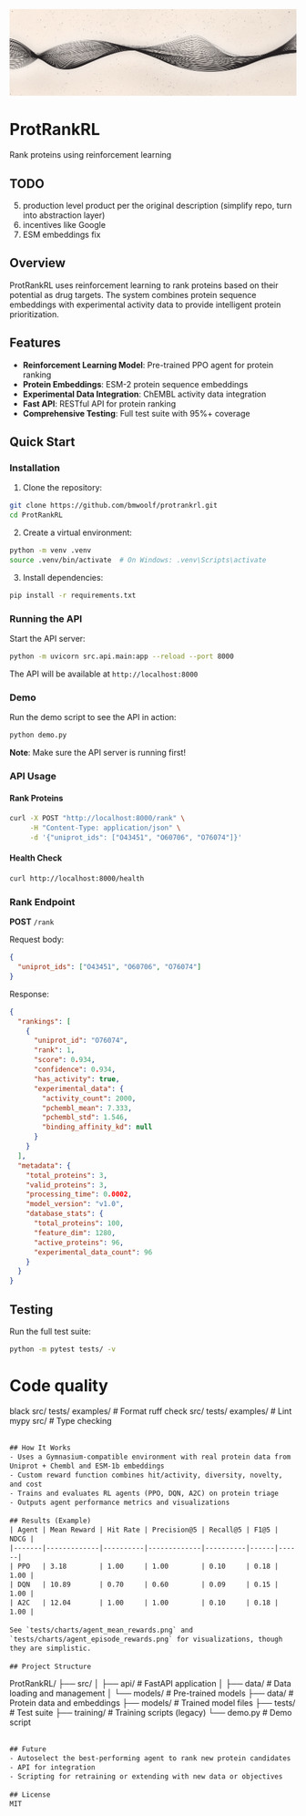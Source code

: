 ![Banner](assets/github_banner.png)

# ProtRankRL

Rank proteins using reinforcement learning

## TODO
5. production level product per the original description (simplify repo, turn into abstraction layer)
6. incentives like Google
7. ESM embeddings fix

## Overview

ProtRankRL uses reinforcement learning to rank proteins based on their potential as drug targets. The system combines protein sequence embeddings with experimental activity data to provide intelligent protein prioritization.

## Features

- **Reinforcement Learning Model**: Pre-trained PPO agent for protein ranking
- **Protein Embeddings**: ESM-2 protein sequence embeddings
- **Experimental Data Integration**: ChEMBL activity data integration
- **Fast API**: RESTful API for protein ranking
- **Comprehensive Testing**: Full test suite with 95%+ coverage

## Quick Start

### Installation

1. Clone the repository:
```bash
git clone https://github.com/bmwoolf/protrankrl.git
cd ProtRankRL
```

2. Create a virtual environment:
```bash
python -m venv .venv
source .venv/bin/activate  # On Windows: .venv\Scripts\activate
```

3. Install dependencies:
```bash
pip install -r requirements.txt
```

### Running the API

Start the API server:
```bash
python -m uvicorn src.api.main:app --reload --port 8000
```

The API will be available at `http://localhost:8000`

### Demo

Run the demo script to see the API in action:
```bash
python demo.py
```

**Note**: Make sure the API server is running first!

### API Usage

#### Rank Proteins

```bash
curl -X POST "http://localhost:8000/rank" \
     -H "Content-Type: application/json" \
     -d '{"uniprot_ids": ["O43451", "O60706", "O76074"]}'
```

#### Health Check

```bash
curl http://localhost:8000/health
```

### Rank Endpoint

**POST** `/rank`

Request body:
```json
{
  "uniprot_ids": ["O43451", "O60706", "O76074"]
}
```

Response:
```json
{
  "rankings": [
    {
      "uniprot_id": "O76074",
      "rank": 1,
      "score": 0.934,
      "confidence": 0.934,
      "has_activity": true,
      "experimental_data": {
        "activity_count": 2000,
        "pchembl_mean": 7.333,
        "pchembl_std": 1.546,
        "binding_affinity_kd": null
      }
    }
  ],
  "metadata": {
    "total_proteins": 3,
    "valid_proteins": 3,
    "processing_time": 0.0002,
    "model_version": "v1.0",
    "database_stats": {
      "total_proteins": 100,
      "feature_dim": 1280,
      "active_proteins": 96,
      "experimental_data_count": 96
    }
  }
}
```

## Testing

Run the full test suite:
```bash
python -m pytest tests/ -v
```

# Code quality 
black src/ tests/ examples/ # Format 
ruff check src/ tests/ examples/ # Lint
mypy src/ # Type checking
```

## How It Works
- Uses a Gymnasium-compatible environment with real protein data from Uniprot + Chembl and ESM-1b embeddings
- Custom reward function combines hit/activity, diversity, novelty, and cost
- Trains and evaluates RL agents (PPO, DQN, A2C) on protein triage
- Outputs agent performance metrics and visualizations

## Results (Example)
| Agent | Mean Reward | Hit Rate | Precision@5 | Recall@5 | F1@5 | NDCG |
|-------|-------------|----------|-------------|----------|------|------|
| PPO   | 3.18        | 1.00     | 1.00        | 0.10     | 0.18 | 1.00 |
| DQN   | 10.89       | 0.70     | 0.60        | 0.09     | 0.15 | 1.00 |
| A2C   | 12.04       | 1.00     | 1.00        | 0.10     | 0.18 | 1.00 |

See `tests/charts/agent_mean_rewards.png` and `tests/charts/agent_episode_rewards.png` for visualizations, though they are simplistic.

## Project Structure

```
ProtRankRL/
├── src/
│   ├── api/           # FastAPI application
│   ├── data/          # Data loading and management
│   └── models/        # Pre-trained models
├── data/              # Protein data and embeddings
├── models/            # Trained model files
├── tests/             # Test suite
├── training/          # Training scripts (legacy)
└── demo.py           # Demo script
```

## Future
- Autoselect the best-performing agent to rank new protein candidates
- API for integration
- Scripting for retraining or extending with new data or objectives

## License
MIT